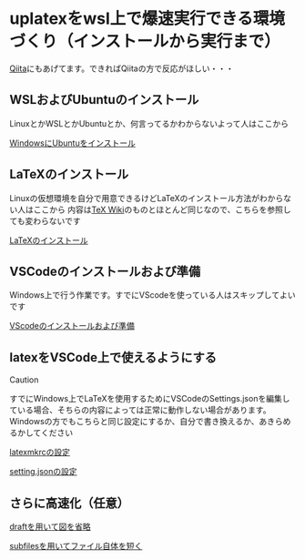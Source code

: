 # uplatexをwsl上で爆速実行できる環境づくり（インストールから実行まで）
[Qiita](https://qiita.com/utaoji/items/d2a880905172440b27fe)にもあげてます。できればQiitaの方で反応がほしい・・・
## WSLおよびUbuntuのインストール
LinuxとかWSLとかUbuntuとか、何言ってるかわからないよって人はここから

[WindowsにUbuntuをインストール](./install)
## LaTeXのインストール
Linuxの仮想環境を自分で用意できるけどLaTeXのインストール方法がわからない人はここから
内容は[TeX Wiki](https://texwiki.texjp.org/?Linux#texliveinstall)のものとほとんど同じなので、こちらを参照しても変わらないです

[LaTeXのインストール](./install/latex.md)
## VSCodeのインストールおよび準備
Windows上で行う作業です。すでにVScodeを使っている人はスキップしてよいです

[VScodeのインストールおよび準備](./install/VSCode.md)
## latexをVSCode上で使えるようにする
>[!CAUTION]
>すでにWindows上でLaTeXを使用するためにVSCodeのSettings.jsonを編集している場合、そちらの内容によっては正常に動作しない場合があります。
>Windowsの方でもこちらと同じ設定にするか、自分で書き換えるか、あきらめるかしてください

[latexmkrcの設定](./install/latexmkrc.md)

[setting.jsonの設定](./install/json.md)
## さらに高速化（任意）
[draftを用いて図を省略](./install/draft.md)

[subfilesを用いてファイル自体を短く](./install/subfiles.md)
